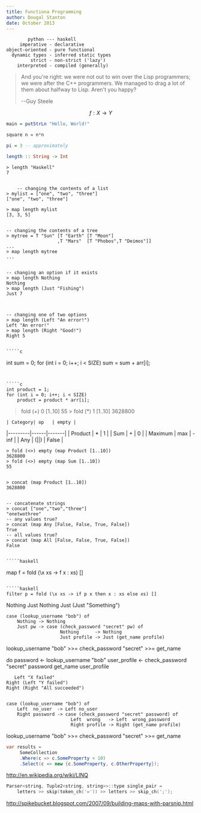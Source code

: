 ```yaml
---
title: Functiona Programming
author: Dougal Stanton
date: October 2013
---
```


            python --- haskell
         imperative - declarative
    object-oriented - pure functional
      dynamic types - inferred static types
             strict - non-strict ('lazy')
        interpreted - compiled (generally)

> And you're right: we were not out to win over the Lisp programmers;
> we were after the C++ programmers.  We managed to drag a lot of them
> about halfway to Lisp.  Aren't you happy?
> 
> --Guy Steele
        
        

$$ f : X \to Y $$

`````haskell
main = putStrLn "Hello, World!"
`````

`````haskell
square n = n*n

pi = 3 -- approximately
`````

`````haskell
length :: String -> Int
`````

    > length "Haskell"
    7

    
        -- changing the contents of a list
    > mylist = ["one", "two", "three"]
    ["one", "two", "three"]

    > map length mylist
    [3, 3, 5]

    
    -- changing the contents of a tree
    > mytree = T "Sun" [T "Earth" [T "Moon"]
                       ,T "Mars"  [T "Phobos",T "Deimos"]]
    ...
    > map length mytree
    ...

    
    -- changing an option if it exists
    > map length Nothing
    Nothing
    > map length (Just "Fishing")
    Just 7

    
    
    -- changing one of two options
    > map length (Left "An error!")
    Left "An error!"
    > map length (Right "Good!")
    Right 5

    
    `````c
int sum = 0;
for (int i = 0; i++; i < SIZE)
    sum = sum + arr[i];
`````


`````c
int product = 1;
for (int i = 0; i++; i < SIZE)
    product = product * arr[i];
`````


> fold (+) 0 [1..10]
    55
    > fold (*) 1 [1..10]
    3628800

    
    | Category| op   | empty |
|---------|------|-------|
| Product | *    | 1     |
| Sum     | +    | 0     |
| Maximum | max  | -inf  |
| Any     | (||) | False |




    > fold (<>) empty (map Product [1..10])
    3628800
    > fold (<>) empty (map Sum [1..10])
    55

    
    > concat (map Product [1..10])
    3628800

    
    -- concatenate strings
    > concat ["one","two","three"]
    "onetwothree"
    -- any values true?
    > concat (map Any [False, False, True, False])
    True
    -- all values true?
    > concat (map All [False, False, True, False])
    False

    
    `````haskell
map f = fold (\x xs -> f x : xs) []
`````

`````haskell
filter p = fold (\x xs -> if p x then x : xs else xs) []
`````

Nothing
    Just Nothing
    Just (Just "Something")

    
    case (lookup_username "bob") of
        Nothing -> Nothing
        Just pw -> case (check_password "secret" pw) of
                        Nothing      -> Nothing
                        Just profile -> Just (get_name profile)

                        
lookup_username "bob" >>= check_password "secret" >>= get_name

do password     <- lookup_username "bob"
       user_profile <- check_password "secret" password
       get_name user_profile

       
       Left "X failed"
    Right (Left "Y failed")
    Right (Right "All succeeded")

    
    case (lookup_username "bob") of
        Left  no_user  -> Left no_user
        Right password -> case (check_password "secret" password) of
                            Left  wrong   -> Left  wrong_password
                            Right profile -> Right (get_name profile)

                            
lookup_username "bob" >>= check_password "secret" >>= get_name

`````cs
var results =
     SomeCollection
     .Where(c => c.SomeProperty < 10)
     .Select(c => new {c.SomeProperty, c.OtherProperty});
`````
<http://en.wikipedia.org/wiki/LINQ>


`````cpp
Parser<string, Tuple2<string, string>>::type single_pair =
    letters >> skip(token_ch('=')) >> letters >> skip_ch(';');
`````

<http://spikebucket.blogspot.com/2007/09/building-maps-with-parsnip.html>

